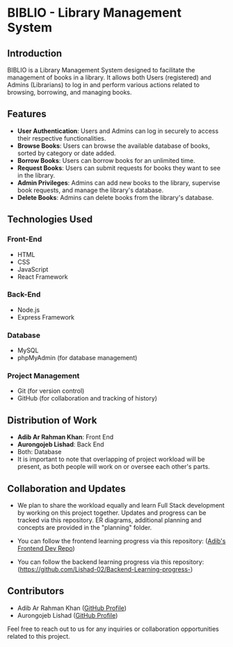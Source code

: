 # BIBLIO - Library Management System

## Introduction

BIBLIO is a Library Management System designed to facilitate the management of books in a library. It allows both Users (registered) and Admins (Librarians) to log in and perform various actions related to browsing, borrowing, and managing books.

## Features

- **User Authentication**: Users and Admins can log in securely to access their respective functionalities.
- **Browse Books**: Users can browse the available database of books, sorted by category or date added.
- **Borrow Books**: Users can borrow books for an unlimited time.
- **Request Books**: Users can submit requests for books they want to see in the library.
- **Admin Privileges**: Admins can add new books to the library, supervise book requests, and manage the library's database.
- **Delete Books**: Admins can delete books from the library's database.

## Technologies Used

### Front-End
- HTML
- CSS
- JavaScript
- React Framework

### Back-End
- Node.js
- Express Framework

### Database
- MySQL
- phpMyAdmin (for database management)

### Project Management
- Git (for version control)
- GitHub (for collaboration and tracking of history)

## Distribution of Work

- **Adib Ar Rahman Khan**: Front End
- **Aurongojeb Lishad**: Back End
- Both: Database
- It is important to note that overlapping of project workload will be present, as both people will work on or oversee each other's parts.

## Collaboration and Updates

- We plan to share the workload equally and learn Full Stack development by working on this project together. Updates and progress can be tracked via this repository. ER diagrams, additional planning and concepts are provided in the "planning" folder.
- You can follow the frontend learning progress via this repository: ([Adib's Frontend Dev Repo](https://github.com/rajin-khan/web-dev-self))

- You can follow the backend learning progress via this repository: (https://github.com/Lishad-02/Backend-Learning-progress-)

## Contributors

- Adib Ar Rahman Khan ([GitHub Profile](https://github.com/rajin-khan))
- Aurongojeb Lishad ([GitHub Profile](https://github.com/Lishad-02))

Feel free to reach out to us for any inquiries or collaboration opportunities related to this project.
